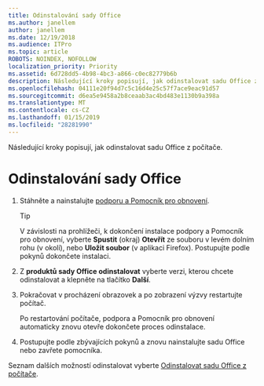 ```yaml
---
title: Odinstalování sady Office
ms.author: janellem
author: janellem
ms.date: 12/19/2018
ms.audience: ITPro
ms.topic: article
ROBOTS: NOINDEX, NOFOLLOW
localization_priority: Priority
ms.assetid: 6d728dd5-4b98-4bc3-a866-c0ec82779b6b
description: Následující kroky popisují, jak odinstalovat sadu Office z počítače.
ms.openlocfilehash: 04111e20f94d7c5c16d4e25c57f7ace9eac91d57
ms.sourcegitcommit: d6ea5e9458a2b8ceaab3ac4bd483e1130b9a398a
ms.translationtype: MT
ms.contentlocale: cs-CZ
ms.lasthandoff: 01/15/2019
ms.locfileid: "28281990"
---
```

Následující kroky popisují, jak odinstalovat sadu Office z počítače.
  
# <a name="uninstall-office"></a>Odinstalování sady Office

1. Stáhněte a nainstalujte [podporu a Pomocník pro obnovení](https://aka.ms/SARA-OfficeUninstall-Alchemy).
    
    > [!TIP]
    > V závislosti na prohlížeči, k dokončení instalace podpory a Pomocník pro obnovení, vyberte **Spustit** (okraj) **Otevřít** ze souboru v levém dolním rohu (v okolí), nebo **Uložit soubor** (v aplikaci Firefox). Postupujte podle pokynů dokončete instalaci. 
  
2. Z **produktů sady Office odinstalovat** vyberte verzi, kterou chcete odinstalovat a klepněte na tlačítko **Další**. 
    
3. Pokračovat v procházení obrazovek a po zobrazení výzvy restartujte počítač.
    
    Po restartování počítače, podpora a Pomocník pro obnovení automaticky znovu otevře dokončete proces odinstalace.
    
4. Postupujte podle zbývajících pokynů a znovu nainstalujte sadu Office nebo zavřete pomocníka.
    
Seznam dalších možností odinstalovat vyberte [Odinstalovat sadu Office z počítače](https://support.office.com/article/9dd49b83-264a-477a-8fcc-2fdf5dbf61d8?wt.mc_id=Alchemy_ClientDIA.aspx).
  

